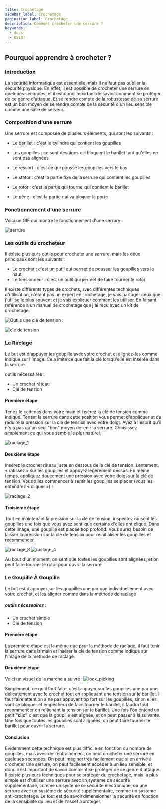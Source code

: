 ```yaml
---
title: Crochetage
sidebar_label: Crochetage
pagination_label: Crochetage
description: Comment crocheter une serrure ?
keywords:
  - docs
  - OSINT
---
```


## Pourquoi apprendre à crocheter ?

### Introduction
La sécurité informatique est essentielle, mais il ne faut pas oublier la sécurité physique. En effet, il est possible de crocheter une serrure en quelques secondes, et il est donc important de savoir comment se protéger de ce genre d'attaque. Et se rendre compte de la robustesse de sa serrure est un bon moyen de se rendre compte de la sécurité d'un lieu sensible comme une salle de serveur.

### Composition d'une serrure

Une serrure est composée de plusieurs éléments, qui sont les suivants :

- Le barillet : c'est le cylindre qui contient les goupilles

- Les goupilles : ce sont des tiges qui bloquent le barillet tant qu'elles ne sont pas alignées

- Le ressort : c'est ce qui pousse les goupilles vers le bas

- Le stator : c'est la partie fixe de la serrure qui contient les goupilles

- Le rotor : c'est la partie qui tourne, qui contient le barillet

- Le pêne : c'est la partie qui va bloquer la porte

### Fonctionnement d'une serrure

Voici un GIF qui montre le fonctionnement d'une serrure :

![serrure](images/crochets.gif)


### Les outils du crocheteur

Il existe plusieurs outils pour crocheter une serrure, mais les deux principaux sont les suivants :

- Le crochet : c'est un outil qui permet de pousser les goupilles vers le haut
- Le tensionneur : c'est un outil qui permet de faire tourner le rotor

Il existe différents types de crochets, avec différentes techniques d'utilisation, n'étant pas un expert en crochetage, je vais partager ceux que j'utilise le plus souvent et je vais expliquer comment les utiliser. En faisant référence a un manuel de crochetage que j'ai reçu avec un kit de crochetage.

![Outils](images/outils.png)
une clé de tension :

![clé de tension](images/cle_de_tension.png)

### Le Raclage
Le but est d'appuyer les goupille avec votre crochet et alignez-les comme indiqué sur l'image. Cela imite ce que fait la clé lorsqu'elle est insérée dans la serrure

outils nécessaires :

- Un crochet râteau
- Clé de tension

#### Première étape 

Tenez le cadenas dans votre main
et insérez la clé de tension
comme indiqué. Tenant la serrure
dans cette position vous permet
d'appliquer et de réduire la
pression sur la clé de tension avec
votre doigt.
Ayez à l'esprit qu'il n'y a pas qu'un
seul "bon" moyen de tenir la
serrure. Choisissez simplement ce
qui vous semble le plus naturel.

![raclage_1](images/raclage_1.png)


#### Deuxième étape

Insérez le crochet râteau juste en
dessous de la clé de tension.
Lentement, « ratissez » sur les
goupilles et appuyez légèrement
dessus. En même temps,
appliquez doucement une
pression avec votre doigt sur la
clé de tension. Vous allez
commencer à sentir les goupilles
se placer (vous les entendrez
« cliquer ») !

![raclage_2](images/raclage_2.png)

#### Troisième étape
Tout en maintenant la pression
sur la clé de tension, inspectez où
sont les goupilles une fois que
vous avez senti que certains
d'elles ont cliqué.
Dans cette image, une goupille est
placée trop profond. Vous aurez
besoin de laisser la pression sur la
clé de tension pour réinitialiser les
goupilles et recommencer.

![raclage_3](images/raclage_3.png)
![raclage_4](images/raclage_4.png)

Au bout d'un moment, on sent que toutes les goupilles sont alignées, et on peut faire tourner le rotor pour ouvrir la serrure.

### Le Goupille À Goupille

Le but est d’appuyer sur les goupilles une par une individuellement avec votre crochet, et les aligner comme dans la méthode de raclage

##### outils nécessaires :

- Un crochet simple
- Clé de tension

#### Première étape 

La première étape est la même que pour la méthode de raclage, il faut tenir la serrure dans la main et insérer la clé de tension comme indiqué sur l'image de la méthode de raclage.

#### Deuxième étape

Voici un visuel de la marche a suivre :
![lock_picking](images/crochets.gif)

Simplement, ce qu'il faut faire, c'est appuyer sur les goupilles une par une délicatement avec le crochet tout en appliquant une tension sur le barillet.
Il faut faire attention à ne pas appuyer trop fort sur les goupilles, sinon elles vont se bloquer et empêchera de faire tourner le barillet, il faudra tout recommencer en relâchant la tension sur le barillet.
Une fois l'on entend un petit **"clic"** c'est que la goupille est alignée, et on peut passer à la suivante.
Une fois que toutes les goupilles sont alignées, on peut faire tourner le barillet pour ouvrir la serrure.

#### Conclusion

Evidemment cette technique est plus difficile en fonction du nombre de goupilles, mais avec de l'entrainement, on peut crocheter une serrure en quelques secondes.
On peut imaginer très facilement que si on arrive à crocheter une serrure, on peut facilement accéder à un lieu sensible, et donc il est important de savoir comment se protéger de ce genre d'attaque. Il existe plusieurs techniques pour se protéger du crochetage, mais la plus simple est d'utiliser une serrure avec un système de sécurité supplémentaire, comme un système de sécurité électronique, ou une serrure avec un système de sécurité supplémentaire, comme un système anti-crochetage. Le tout est de savoir dimensionner la sécurité en fonction de la sensibilité du lieu et de l'asset à protéger.
